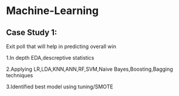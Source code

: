 # Machine-Learning

## Case Study 1: 

Exit poll that will help in predicting overall win

1.In depth EDA,descreptive statistics

2.Applying LR,LDA,KNN,ANN,RF,SVM,Naive Bayes,Boosting,Bagging techniques

3.Identified best model using tuning/SMOTE

